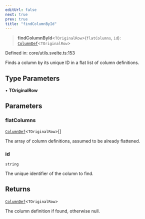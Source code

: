 ```yaml
---
editUrl: false
next: true
prev: true
title: "findColumnById"
---
```


> **findColumnById**\<`TOriginalRow`\>(`flatColumns`, `id`): [`ColumnDef`](/api/type-aliases/columndef/)\<`TOriginalRow`\>

Defined in: core/utils.svelte.ts:153

Finds a column by its unique ID in a flat list of column definitions.

## Type Parameters

• **TOriginalRow**

## Parameters

### flatColumns

[`ColumnDef`](/api/type-aliases/columndef/)\<`TOriginalRow`\>[]

The array of column definitions, assumed to be already flattened.

### id

`string`

The unique identifier of the column to find.

## Returns

[`ColumnDef`](/api/type-aliases/columndef/)\<`TOriginalRow`\>

The column definition if found, otherwise null.
